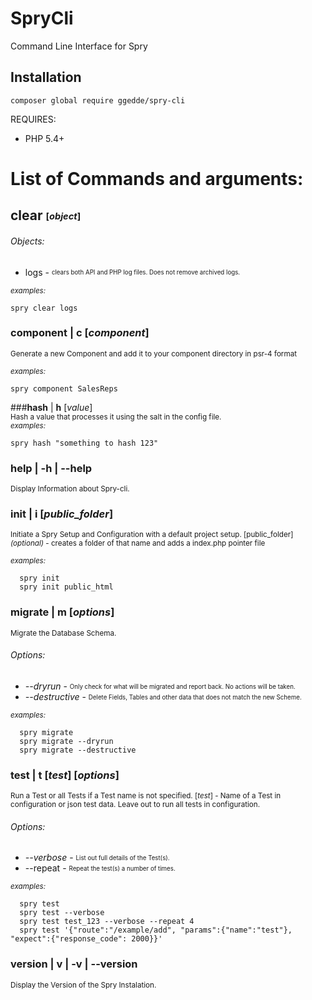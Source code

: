 # SpryCli
Command Line Interface for Spry

## Installation

```
composer global require ggedde/spry-cli
```

REQUIRES:
* PHP 5.4+


# List of Commands and arguments:

## **clear** <sub><sup>[*object*]</sup></sub>

###### Objects:
- logs - <sub><sup>clears both API and PHP log files. Does not remove archived logs.</sup></sub>

<sub>*examples:*</sub>

	spry clear logs
	
### **component** | **c** [*component*]  
<sub>Generate a new Component and add it to your component directory in psr-4 format</sub>  

<sub>*examples:*</sub>
	
	spry component SalesReps

###**hash** | **h** [*value*]  
<sub>Hash a value that processes it using the salt in the config file.</sub>  
<sub>*examples:*</sub>
	  
	spry hash "something to hash 123"

### **help** | **-h** | **--help**  
<sub>Display Information about Spry-cli.</sub>

### **init** | **i** [*public_folder*]  
<sup>Initiate a Spry Setup and Configuration with a default project setup. </sup>
<sup>[public_folder] *(optional)* -  creates a folder of that name and adds a index.php pointer file</sup>
  
<sub>*examples:*</sub>   
	  
	  spry init
	  spry init public_html

### **migrate** | **m** [*options*]  
<sup>Migrate the Database Schema.</sup>  
###### Options:
  - *--dryrun* - <sub><sup>Only check for what will be migrated and report back. No actions will be taken.</sup></sub>
  - *--destructive* - <sub><sup>Delete Fields, Tables and other data that does not match the new Scheme.</sup></sub>
  
  <sub>*examples:*</sub>   
	  
	  spry migrate
	  spry migrate --dryrun
	  spry migrate --destructive
	  
### **test** | **t** [*test*] [*options*]  
<sup>Run a Test or all Tests if a Test name is not specified.
 [*test*] - Name of a Test in configuration or json test data.  Leave out to run all tests in configuration.</sup>
###### Options:
  - *--verbose* - <sub><sup>List out full details of the Test(s).</sup></sub>
  - --repeat - <sub><sup>Repeat the test(s) a number of times.</sup></sub>
		
<sub>*examples:*</sub>   

	  spry test
	  spry test --verbose
	  spry test test_123 --verbose --repeat 4
	  spry test '{"route":"/example/add", "params":{"name":"test"}, "expect":{"response_code": 2000}}'

### **version** | **v** | **-v** | **--version**  
<sup>Display the Version of the Spry Instalation.</sup>
